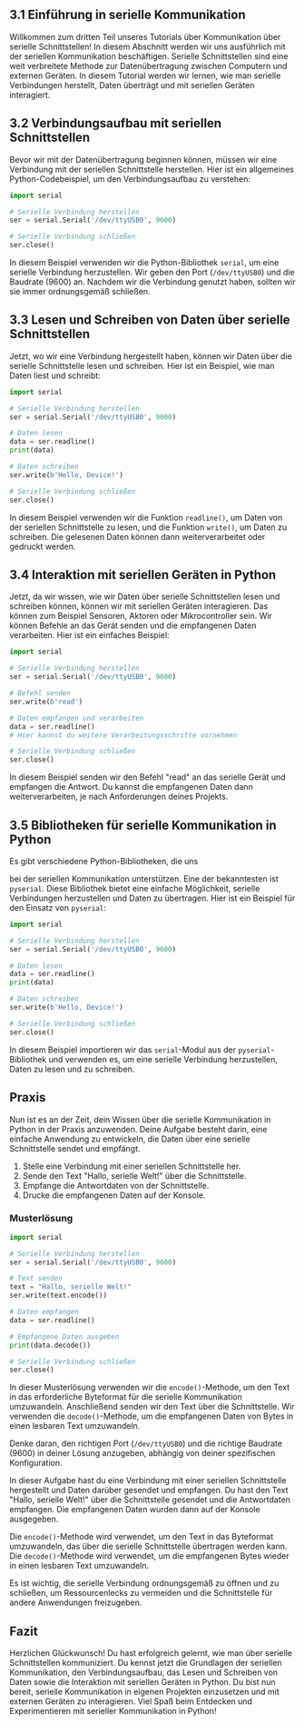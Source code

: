 ## 3.1 Einführung in serielle Kommunikation

Willkommen zum dritten Teil unseres Tutorials über Kommunikation über serielle Schnittstellen! In diesem Abschnitt werden wir uns ausführlich mit der seriellen Kommunikation beschäftigen. Serielle Schnittstellen sind eine weit verbreitete Methode zur Datenübertragung zwischen Computern und externen Geräten. In diesem Tutorial werden wir lernen, wie man serielle Verbindungen herstellt, Daten überträgt und mit seriellen Geräten interagiert.

## 3.2 Verbindungsaufbau mit seriellen Schnittstellen

Bevor wir mit der Datenübertragung beginnen können, müssen wir eine Verbindung mit der seriellen Schnittstelle herstellen. Hier ist ein allgemeines Python-Codebeispiel, um den Verbindungsaufbau zu verstehen:

```python
import serial

# Serielle Verbindung herstellen
ser = serial.Serial('/dev/ttyUSB0', 9600)

# Serielle Verbindung schließen
ser.close()
```

In diesem Beispiel verwenden wir die Python-Bibliothek `serial`, um eine serielle Verbindung herzustellen. Wir geben den Port (`/dev/ttyUSB0`) und die Baudrate (9600) an. Nachdem wir die Verbindung genutzt haben, sollten wir sie immer ordnungsgemäß schließen.

## 3.3 Lesen und Schreiben von Daten über serielle Schnittstellen

Jetzt, wo wir eine Verbindung hergestellt haben, können wir Daten über die serielle Schnittstelle lesen und schreiben. Hier ist ein Beispiel, wie man Daten liest und schreibt:

```python
import serial

# Serielle Verbindung herstellen
ser = serial.Serial('/dev/ttyUSB0', 9600)

# Daten lesen
data = ser.readline()
print(data)

# Daten schreiben
ser.write(b'Hello, Device!')

# Serielle Verbindung schließen
ser.close()
```

In diesem Beispiel verwenden wir die Funktion `readline()`, um Daten von der seriellen Schnittstelle zu lesen, und die Funktion `write()`, um Daten zu schreiben. Die gelesenen Daten können dann weiterverarbeitet oder gedruckt werden.

## 3.4 Interaktion mit seriellen Geräten in Python

Jetzt, da wir wissen, wie wir Daten über serielle Schnittstellen lesen und schreiben können, können wir mit seriellen Geräten interagieren. Das können zum Beispiel Sensoren, Aktoren oder Mikrocontroller sein. Wir können Befehle an das Gerät senden und die empfangenen Daten verarbeiten. Hier ist ein einfaches Beispiel:

```python
import serial

# Serielle Verbindung herstellen
ser = serial.Serial('/dev/ttyUSB0', 9600)

# Befehl senden
ser.write(b'read')

# Daten empfangen und verarbeiten
data = ser.readline()
# Hier kannst du weitere Verarbeitungsschritte vornehmen

# Serielle Verbindung schließen
ser.close()
```

In diesem Beispiel senden wir den Befehl "read" an das serielle Gerät und empfangen die Antwort. Du kannst die empfangenen Daten dann weiterverarbeiten, je nach Anforderungen deines Projekts.

## 3.5 Bibliotheken für serielle Kommunikation in Python

Es gibt verschiedene Python-Bibliotheken, die uns

 bei der seriellen Kommunikation unterstützen. Eine der bekanntesten ist `pyserial`. Diese Bibliothek bietet eine einfache Möglichkeit, serielle Verbindungen herzustellen und Daten zu übertragen. Hier ist ein Beispiel für den Einsatz von `pyserial`:

```python
import serial

# Serielle Verbindung herstellen
ser = serial.Serial('/dev/ttyUSB0', 9600)

# Daten lesen
data = ser.readline()
print(data)

# Daten schreiben
ser.write(b'Hello, Device!')

# Serielle Verbindung schließen
ser.close()
```

In diesem Beispiel importieren wir das `serial`-Modul aus der `pyserial`-Bibliothek und verwenden es, um eine serielle Verbindung herzustellen, Daten zu lesen und zu schreiben.

## Praxis


Nun ist es an der Zeit, dein Wissen über die serielle Kommunikation in Python in der Praxis anzuwenden. Deine Aufgabe besteht darin, eine einfache Anwendung zu entwickeln, die Daten über eine serielle Schnittstelle sendet und empfängt.

1. Stelle eine Verbindung mit einer seriellen Schnittstelle her.
2. Sende den Text "Hallo, serielle Welt!" über die Schnittstelle.
3. Empfange die Antwortdaten von der Schnittstelle.
4. Drucke die empfangenen Daten auf der Konsole.

### Musterlösung

```python
import serial

# Serielle Verbindung herstellen
ser = serial.Serial('/dev/ttyUSB0', 9600)

# Text senden
text = "Hallo, serielle Welt!"
ser.write(text.encode())

# Daten empfangen
data = ser.readline()

# Empfangene Daten ausgeben
print(data.decode())

# Serielle Verbindung schließen
ser.close()
```

In dieser Musterlösung verwenden wir die `encode()`-Methode, um den Text in das erforderliche Byteformat für die serielle Kommunikation umzuwandeln. Anschließend senden wir den Text über die Schnittstelle. Wir verwenden die `decode()`-Methode, um die empfangenen Daten von Bytes in einen lesbaren Text umzuwandeln.

Denke daran, den richtigen Port (`/dev/ttyUSB0`) und die richtige Baudrate (9600) in deiner Lösung anzugeben, abhängig von deiner spezifischen Konfiguration.

In dieser Aufgabe hast du eine Verbindung mit einer seriellen Schnittstelle hergestellt und Daten darüber gesendet und empfangen. Du hast den Text "Hallo, serielle Welt!" über die Schnittstelle gesendet und die Antwortdaten empfangen. Die empfangenen Daten wurden dann auf der Konsole ausgegeben.

Die `encode()`-Methode wird verwendet, um den Text in das Byteformat umzuwandeln, das über die serielle Schnittstelle übertragen werden kann. Die `decode()`-Methode wird verwendet, um die empfangenen Bytes wieder in einen lesbaren Text umzuwandeln.

Es ist wichtig, die serielle Verbindung ordnungsgemäß zu öffnen und zu schließen, um Ressourcenlecks zu vermeiden und die Schnittstelle für andere Anwendungen freizugeben.

## Fazit

Herzlichen Glückwunsch! Du hast erfolgreich gelernt, wie man über serielle Schnittstellen kommuniziert. Du kennst jetzt die Grundlagen der seriellen Kommunikation, den Verbindungsaufbau, das Lesen und Schreiben von Daten sowie die Interaktion mit seriellen Geräten in Python. Du bist nun bereit, serielle Kommunikation in eigenen Projekten einzusetzen und mit externen Geräten zu interagieren. Viel Spaß beim Entdecken und Experimentieren mit serieller Kommunikation in Python!